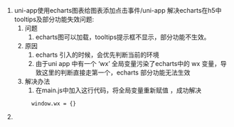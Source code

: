 1. uni-app使用echarts图表给图表添加点击事件/uni-app 解决echarts在h5中 tooltips及部分功能失效问题:
   1. 问题
      1. echarts图可以加载，tooltips提示框不显示，部分功能不生效。
   2. 原因
      1. echarts 引入的时候，会优先判断当前的环境
      2. 由于uni app 中有一个 ‘wx’ 全局变量污染了echarts中的 wx 变量，导致这里的判断直接走第一个，echarts 部分功能无法生效
   3. 解决办法
      1. 在main.js中加入这行代码，将全局变量重新赋值 ，成功解决
        ```
          window.wx = {}
        ```
2. 